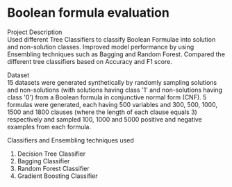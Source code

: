 # Boolean formula evaluation

Project Description
<br/>Used different Tree Classifiers to classify Boolean Formulae into solution and non-solution classes. Improved model performance by using Ensembling techniques such as Bagging and Random Forest. Compared the different tree classifiers based on Accuracy and F1 score.

Dataset
<br/>15 datasets were generated synthetically by randomly sampling solutions and non-solutions (with solutions having class '1' and non-solutions having class '0') from a Boolean formula in conjunctive normal form (CNF). 5 formulas were generated, each having 500 variables and 300, 500, 1000, 1500 and 1800 clauses (where the length of each clause equals 3) respectively and sampled 100, 1000 and 5000 positive and negative examples from each formula.

Classifiers and Ensembling techniques used
<ol>
<li>Decision Tree Classifier</li>
<li>Bagging Classifier</li>
<li>Random Forest Classifier</li>
<li>Gradient Boosting Classifier</li>
</ol>

